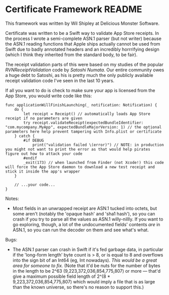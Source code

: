 #  Certificate Framework README

This framework was written by Wil Shipley at Delicious Monster Software.

Certificate was written to be a Swift way to validate App Store receipts. In the process I wrote a semi-complete ASN.1 parser (but not writer) because the ASN.1 reading functions that Apple ships actually cannot be used from Swift due to badly annotated headers and an incredibly horrrifying design (which I think they inherited from the standard body, to be fair).

The receipt validation parts of this were based on my studies of the popular _RVNReceiptValidation_ code by _Satoshi Numata_. Our entire community owes a huge debt to Satoshi, as his is pretty much the only publicly available receipt validation code I've seen in the last 10 years.

If all you want to do is check to make sure your app is licensed from the App Store, you would write code like this:

```
func applicationWillFinishLaunching(_ notification: Notification) {
    do {
        let receipt = Receipt() // automatically loads App Store receipt if no parameters are given
        try receipt.validateReceipt(expectedBundleIdentifier: "com.mycompany.MyApp", expectedBundleMajorVersion: 1) // the optional parameters here help prevent tampering with Info.plist or certificate
    } catch {
        #if DEBUG
            print("validation failed \(error)") // NOTE: in production you might not want to print the error as that would help pirates figure out how to attack your code
        #endif
        _exit(173) // when launched from Finder (not Xcode!) this code will force the App Store daemon to download a new test receipt and stick it inside the app's wrapper
    }

    // ...your code...
}
```

Notes:

- Most fields in an unwrapped receipt are ASN.1 tucked into octets, but some aren't (notably the 'opaque hash' and 'sha1 hash'), so you can crash if you try to parse all the values as ASN.1 willy-nillly. If you want to go exploring, though, a lot of the undocumented fields' contents _are_ in ASN.1, so you can run the decoder on them and see what's what.


Bugs:

- The ASN.1 parser can crash in Swift if it's fed garbage data, in particular if the 'long-form length' byte count is > 8, or is equal to 8 and overflows into the sign bit of an Int64 (eg, Int nowadays). *This would be a great area for someone to fix.* (Note that it'd be nuts for the number of bytes in the length to be 2^63 (9,223,372,036,854,775,807) or more — that'd give a maximum possible field length of 2^(8 * 9,223,372,036,854,775,807) which would imply a file that is as large than the known universe, so there's no reason to support this.)


